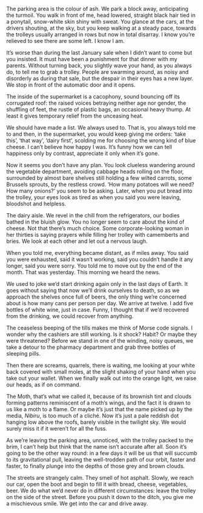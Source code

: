 The parking area is the colour of ash. We park a block away, anticipating the turmoil. You walk in front of me, head lowered, straight black hair tied in a ponytail, snow-white skin shiny with sweat. You glance at the cars, at the drivers shouting, at the sky, but you keep walking at a steady pace, towards the trolleys usually arranged in rows but now in total disarray. I know you’re relieved to see there are some left. I know I am.

It’s worse than during the last January sale when I didn’t want to come but you insisted. It must have been a punishment for that dinner with my parents. Without turning back, you slightly wave your hand, as you always do, to tell me to grab a trolley. People are swarming around, as noisy and disorderly as during that sale, but the despair in their eyes has a new layer. We stop in front of the automatic door and it opens.

The inside of the supermarket is a cacophony, sound bouncing off its corrugated roof: the raised voices betraying neither age nor gender, the shuffling of feet, the rustle of plastic bags, an occasional heavy thump. At least it gives temporary relief from the unceasing heat.

We should have made a list. We always used to. That is, you always told me to and then, in the supermarket, you would keep giving me orders: ‘take this’, ‘that way’, ‘dairy first’, scolding me for choosing the wrong kind of blue cheese. I can’t believe how happy I was. It’s funny how we can tell happiness only by contrast, appreciate it only when it’s gone.

Now it seems you don’t have any plan. You look clueless wandering around the vegetable department, avoiding cabbage heads rolling on the floor, surrounded by almost bare shelves still holding a few wilted carrots, some Brussels sprouts, by the restless crowd. ‘How many potatoes will we need? How many onions?’ you seem to be asking. Later, when you put bread into the trolley, your eyes look as tired as when you said you were leaving, bloodshot and helpless.

The dairy aisle. We revel in the chill from the refrigerators, our bodies bathed in the bluish glow. You no longer seem to care about the kind of cheese. Not that there’s much choice. Some corporate-looking woman in her thirties is saying prayers while filling her trolley with camemberts and bries. We look at each other and let out a nervous laugh.

When you told me, everything became distant, as if miles away. You said you were exhausted, said it wasn’t working, said you couldn’t handle it any longer, said you were sorry. You told me to move out by the end of the month. That was yesterday. This morning we heard the news.

We used to joke we’d start drinking again only in the last days of Earth. It goes without saying that now we’ll drink ourselves to death, so as we approach the shelves once full of beers, the only thing we’re concerned about is how many cans per person per day. We arrive at twelve. I add five bottles of white wine, just in case. Funny, I thought that if we’d recovered from the drinking, we could recover from anything.

The ceaseless beeping of the tills makes me think of Morse code signals. I wonder why the cashiers are still working. Is it shock? Habit? Or maybe they were threatened? Before we stand in one of the winding, noisy queues, we take a detour to the pharmacy department and grab three bottles of sleeping pills.

Then there are screams, quarrels, there is waiting, me looking at your white back covered with small moles, at the slight shaking of your hand when you take out your wallet. When we finally walk out into the orange light, we raise our heads, as if on command.

The Moth, that’s what we called it, because of its brownish tint and clouds forming patterns reminiscent of a moth’s wings, and the fact it is drawn to us like a moth to a flame. Or maybe it’s just that the name picked up by the media, _Nibiru_, is too much of a cliché. Now it’s just a pale reddish dot hanging low above the roofs, barely visible in the twilight sky. We would surely miss it if it weren’t for all the fuss.

As we’re leaving the parking area, unnoticed, with the trolley packed to the brim, I can’t help but think that the name isn’t accurate after all. Soon it’s going to be the other way round: in a few days it will be us that will succumb to its gravitational pull, leaving the well-trodden path of our orbit, faster and faster, to finally plunge into the depths of those grey and brown clouds.

The streets are strangely calm. They smell of hot asphalt. Slowly, we reach our car, open the boot and begin to fill it with bread, cheese, vegetables, beer. We do what we’d never do in different circumstances: leave the trolley on the side of the street. Before you push it down to the ditch, you give me a mischievous smile. We get into the car and drive away.